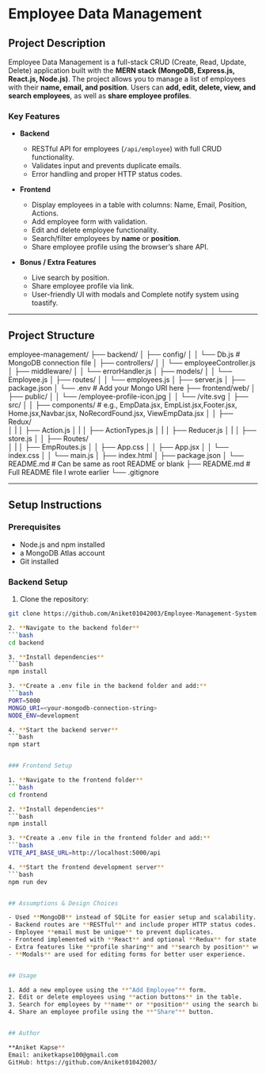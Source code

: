 # Employee Data Management

## Project Description
Employee Data Management is a full-stack CRUD (Create, Read, Update, Delete) application built with the **MERN stack (MongoDB, Express.js, React.js, Node.js)**. The project allows you to manage a list of employees with their **name, email, and position**. Users can **add, edit, delete, view, and search employees**, as well as **share employee profiles**.  

### Key Features
- **Backend**
  - RESTful API for employees (`/api/employee`) with full CRUD functionality.
  - Validates input and prevents duplicate emails.
  - Error handling and proper HTTP status codes.
  
- **Frontend**
  - Display employees in a table with columns: Name, Email, Position, Actions.
  - Add employee form with validation.
  - Edit and delete employee functionality.
  - Search/filter employees by **name** or **position**.
  - Share employee profile using the browser’s share API.

- **Bonus / Extra Features**
  - Live search by position.
  - Share employee profile via link.
  - User-friendly UI with modals and Complete notify system using toastify.

---

## Project Structure

employee-management/
├── backend/
│   ├── config/
│   │   └── Db.js                # MongoDB connection file
│   ├── controllers/
│   │   └── employeeController.js
│   ├── middleware/
│   │   └── errorHandler.js
│   ├── models/
│   │   └── Employee.js
│   ├── routes/
│   │   └── employees.js
│   ├── server.js
│   ├── package.json
│   └── .env                     # Add your Mongo URI here
├── frontend/web/
│   ├── public/
│   │   └── /employee-profile-icon.jpg
│   │   └── /vite.svg
│   ├── src/
│   │   ├── components/          # e.g., EmpData.jsx, EmpList.jsx,Footer.jsx, Home.jsx,Navbar.jsx, NoRecordFound.jsx, ViewEmpData.jsx
│   │   ├── Redux/               
│   |   │   ├── Action.js
│   |   │   ├── ActionTypes.js
│   |   │   ├── Reducer.js
│   |   │   ├── store.js
│   │   ├── Routes/               
│   |   │   ├── EmpRoutes.js
│   │   ├── App.css
│   │   ├── App.jsx
│   │   └── index.css
│   │   └── main.js
│   ├── index.html
│   ├── package.json
│   └── README.md                # Can be same as root README or blank
├── README.md                    # Full README file I wrote earlier
└── .gitignore



---

## Setup Instructions

### Prerequisites
- Node.js and npm installed
- a MongoDB Atlas account
- Git installed

### Backend Setup
1. Clone the repository:
```bash
git clone https://github.com/Aniket01042003/Employee-Management-System.git

2. **Navigate to the backend folder**
```bash
cd backend

3. **Install dependencies**
```bash
npm install

3. **Create a .env file in the backend folder and add:**
```bash
PORT=5000
MONGO_URI=<your-mongodb-connection-string>
NODE_ENV=development

4. **Start the backend server**
```bash
npm start


### Frontend Setup

1. **Navigate to the frontend folder**
```bash
cd frontend

2. **Install dependencies**
```bash
npm install

3. **Create a .env file in the frontend folder and add:**
```bash
VITE_API_BASE_URL=http://localhost:5000/api

4. **Start the frontend development server**
```bash
npm run dev


## Assumptions & Design Choices

- Used **MongoDB** instead of SQLite for easier setup and scalability.
- Backend routes are **RESTful** and include proper HTTP status codes.
- Employee **email must be unique** to prevent duplicates.
- Frontend implemented with **React** and optional **Redux** for state management.
- Extra features like **profile sharing** and **search by position** were added to enhance usability.
- **Modals** are used for editing forms for better user experience.


## Usage

1. Add a new employee using the **"Add Employee"** form.
2. Edit or delete employees using **action buttons** in the table.
3. Search for employees by **name** or **position** using the search bar.
4. Share an employee profile using the **"Share"** button.


## Author

**Aniket Kapse**  
Email: aniketkapse100@gmail.com 
GitHub: https://github.com/Aniket01042003/




